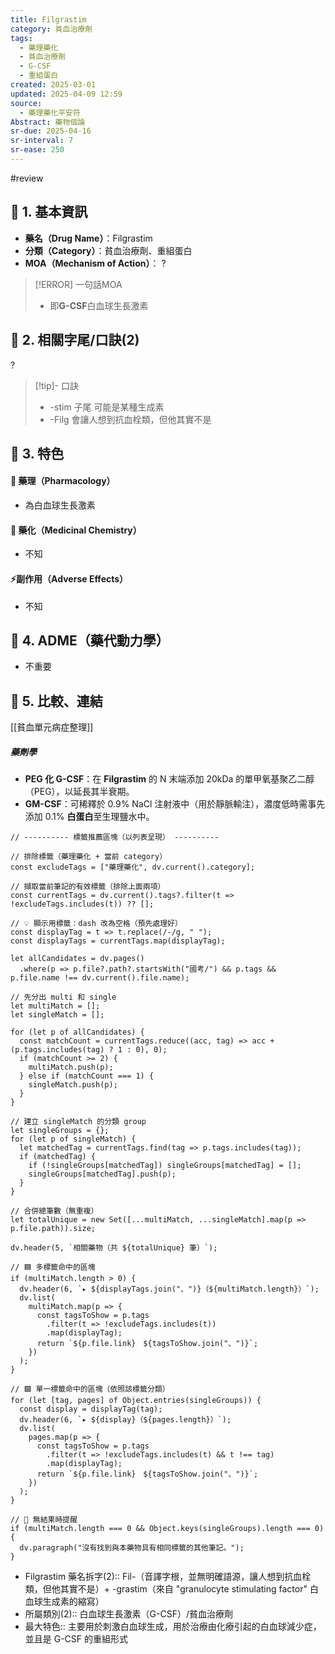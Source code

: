 ```yaml
---
title: Filgrastim
category: 貧血治療劑
tags:
  - 藥理藥化
  - 貧血治療劑
  - G-CSF
  - 重組蛋白
created: 2025-03-01
updated: 2025-04-09 12:59
source:
  - 藥理藥化平安符
Abstract: 藥物個論
sr-due: 2025-04-16
sr-interval: 7
sr-ease: 250
---
```

#review

## 🔹 1. 基本資訊
- **藥名（Drug Name）**：Filgrastim
- **分類（Category）**：貧血治療劑、重組蛋白
- **MOA（Mechanism of Action）**：
?
> [!ERROR] 一句話MOA
> - 即**G-CSF**白血球生長激素 <!--SR:!2025-03-31,3,250-->

## 🔹 2. 相關字尾/口訣(2)
?
> [!tip]- 口訣
> - -stim 子尾 可能是某種生成素 
> - -Filg 會讓人想到抗血栓類，但他其實不是 <!--SR:!2025-04-08,11,270-->

## 🔹 3. 特色
#### 🧪 藥理（Pharmacology）

- 為白血球生長激素

#### 🧬 藥化（Medicinal Chemistry）
- 不知


#### ⚡副作用（Adverse Effects）
- 不知


## 🔹 4. ADME（藥代動力學）
 - 不重要
## 🔹 5. 比較、連結

[[貧血單元病症整理]]

##### 藥劑學
- **PEG 化 G-CSF**：在 **Filgrastim** 的 N 末端添加 20kDa 的單甲氧基聚乙二醇（PEG），以延長其半衰期。
- **GM-CSF**：可稀釋於 0.9% NaCl 注射液中（用於靜脈輸注），濃度低時需事先添加 0.1% **白蛋白**至生理鹽水中。

```dataviewjs
// ---------- 標籤推薦區塊（以列表呈現） ----------

// 排除標籤（藥理藥化 + 當前 category）
const excludeTags = ["藥理藥化", dv.current().category];

// 擷取當前筆記的有效標籤（排除上面兩項）
const currentTags = dv.current().tags?.filter(t => !excludeTags.includes(t)) ?? [];

// 💡 顯示用標籤：dash 改為空格（預先處理好）
const displayTag = t => t.replace(/-/g, " ");
const displayTags = currentTags.map(displayTag);

let allCandidates = dv.pages()
  .where(p => p.file?.path?.startsWith("國考/") && p.tags && p.file.name !== dv.current().file.name);

// 先分出 multi 和 single
let multiMatch = [];
let singleMatch = [];

for (let p of allCandidates) {
  const matchCount = currentTags.reduce((acc, tag) => acc + (p.tags.includes(tag) ? 1 : 0), 0);
  if (matchCount >= 2) {
    multiMatch.push(p);
  } else if (matchCount === 1) {
    singleMatch.push(p);
  }
}

// 建立 singleMatch 的分類 group
let singleGroups = {};
for (let p of singleMatch) {
  let matchedTag = currentTags.find(tag => p.tags.includes(tag));
  if (matchedTag) {
    if (!singleGroups[matchedTag]) singleGroups[matchedTag] = [];
    singleGroups[matchedTag].push(p);
  }
}

// 合併總筆數（無重複）
let totalUnique = new Set([...multiMatch, ...singleMatch].map(p => p.file.path)).size;

dv.header(5, `相關藥物（共 ${totalUnique} 筆）`);

// 🟦 多標籤命中的區塊
if (multiMatch.length > 0) {
  dv.header(6, `▸ ${displayTags.join("、")}（${multiMatch.length}）`);
  dv.list(
    multiMatch.map(p => {
      const tagsToShow = p.tags
        .filter(t => !excludeTags.includes(t))
        .map(displayTag);
      return `${p.file.link}　${tagsToShow.join("、")}`;
    })
  );
}

// 🟩 單一標籤命中的區塊（依照該標籤分類）
for (let [tag, pages] of Object.entries(singleGroups)) {
  const display = displayTag(tag);
  dv.header(6, `▸ ${display}（${pages.length}）`);
  dv.list(
    pages.map(p => {
      const tagsToShow = p.tags
        .filter(t => !excludeTags.includes(t) && t !== tag)
        .map(displayTag);
      return `${p.file.link}　${tagsToShow.join("、")}`;
    })
  );
}

// 🔕 無結果時提醒
if (multiMatch.length === 0 && Object.keys(singleGroups).length === 0) {
  dv.paragraph("沒有找到與本藥物具有相同標籤的其他筆記。");
}

```

- Filgrastim 藥名拆字(2):: Fil-（音譯字根，並無明確語源，讓人想到抗血栓類，但他其實不是）+ -grastim（來自 "granulocyte stimulating factor" 白血球生成素的縮寫）
- 所屬類別(2):: 白血球生長激素（G-CSF）/貧血治療劑
- 最大特色:: 主要用於刺激白血球生成，用於治療由化療引起的白血球減少症，並且是 G-CSF 的重組形式

